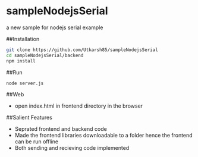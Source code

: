 # sampleNodejsSerial
a new sample for nodejs serial example


##Installation
```sh
git clone https://github.com/Utkarsh85/sampleNodejsSerial
cd sampleNodejsSerial/backend
npm install
```

##Run

```sh
node server.js
```

##Web

* open index.html in frontend directory in the browser

##Salient Features

* Seprated frontend and backend code
* Made the frontend libraries downloadable to a folder hence the frontend can be run offline
* Both sending and recieving code implemented
